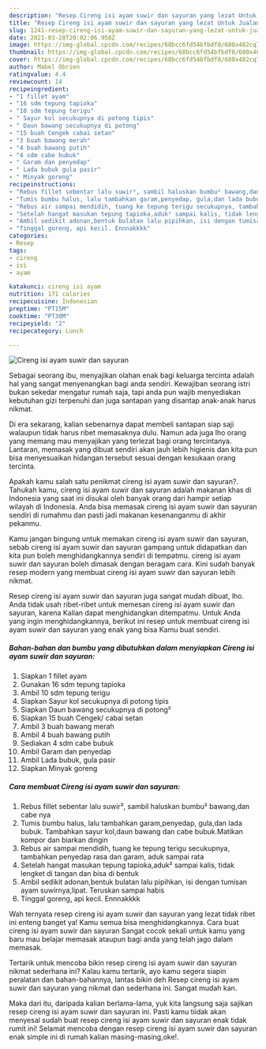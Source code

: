 ```yaml
---
description: "Resep Cireng isi ayam suwir dan sayuran yang lezat Untuk Jualan"
title: "Resep Cireng isi ayam suwir dan sayuran yang lezat Untuk Jualan"
slug: 1241-resep-cireng-isi-ayam-suwir-dan-sayuran-yang-lezat-untuk-jualan
date: 2021-03-28T20:02:06.958Z
image: https://img-global.cpcdn.com/recipes/68bcc6fd54bfbdf8/680x482cq70/cireng-isi-ayam-suwir-dan-sayuran-foto-resep-utama.jpg
thumbnail: https://img-global.cpcdn.com/recipes/68bcc6fd54bfbdf8/680x482cq70/cireng-isi-ayam-suwir-dan-sayuran-foto-resep-utama.jpg
cover: https://img-global.cpcdn.com/recipes/68bcc6fd54bfbdf8/680x482cq70/cireng-isi-ayam-suwir-dan-sayuran-foto-resep-utama.jpg
author: Mabel Obrien
ratingvalue: 4.4
reviewcount: 14
recipeingredient:
- "1 fillet ayam"
- "16 sdm tepung tapioka"
- "10 sdm tepung terigu"
- " Sayur kol secukupnya di potong tipis"
- " Daun bawang secukupnya di potong"
- "15 buah Cengek cabai setan"
- "3 buah bawang merah"
- "4 buah bawang putih"
- "4 sdm cabe bubuk"
- " Garam dan penyedap"
- " Lada bubuk gula pasir"
- " Minyak goreng"
recipeinstructions:
- "Rebus fillet sebentar lalu suwir², sambil haluskan bumbu² bawang,dan cabe nya"
- "Tumis bumbu halus, lalu tambahkan garam,penyedap, gula,dan lada bubuk. Tambahkan sayur kol,daun bawang dan cabe bubuk.Matikan kompor dan biarkan dingin"
- "Rebus air sampai mendidih, tuang ke tepung terigu secukupnya, tambahkan penyedap rasa dan garam, aduk sampai rata"
- "Setelah hangat masukan tepung tapioka,aduk² sampai kalis, tidak lengket di tangan dan bisa di bentuk"
- "Ambil sedikit adonan,bentuk bulatan lalu pipihkan, isi dengan tumisan ayam suwirnya,lipat. Teruskan sampai habis"
- "Tinggal goreng, api kecil. Ennnakkkk"
categories:
- Resep
tags:
- cireng
- isi
- ayam

katakunci: cireng isi ayam 
nutrition: 171 calories
recipecuisine: Indonesian
preptime: "PT15M"
cooktime: "PT30M"
recipeyield: "2"
recipecategory: Lunch

---
```



![Cireng isi ayam suwir dan sayuran](https://img-global.cpcdn.com/recipes/68bcc6fd54bfbdf8/680x482cq70/cireng-isi-ayam-suwir-dan-sayuran-foto-resep-utama.jpg)

Sebagai seorang ibu, menyajikan olahan enak bagi keluarga tercinta adalah hal yang sangat menyenangkan bagi anda sendiri. Kewajiban seorang istri bukan sekedar mengatur rumah saja, tapi anda pun wajib menyediakan kebutuhan gizi terpenuhi dan juga santapan yang disantap anak-anak harus nikmat.

Di era  sekarang, kalian sebenarnya dapat membeli santapan siap saji walaupun tidak harus ribet memasaknya dulu. Namun ada juga lho orang yang memang mau menyajikan yang terlezat bagi orang tercintanya. Lantaran, memasak yang dibuat sendiri akan jauh lebih higienis dan kita pun bisa menyesuaikan hidangan tersebut sesuai dengan kesukaan orang tercinta. 



Apakah kamu salah satu penikmat cireng isi ayam suwir dan sayuran?. Tahukah kamu, cireng isi ayam suwir dan sayuran adalah makanan khas di Indonesia yang saat ini disukai oleh banyak orang dari hampir setiap wilayah di Indonesia. Anda bisa memasak cireng isi ayam suwir dan sayuran sendiri di rumahmu dan pasti jadi makanan kesenanganmu di akhir pekanmu.

Kamu jangan bingung untuk memakan cireng isi ayam suwir dan sayuran, sebab cireng isi ayam suwir dan sayuran gampang untuk didapatkan dan kita pun boleh menghidangkannya sendiri di tempatmu. cireng isi ayam suwir dan sayuran boleh dimasak dengan beragam cara. Kini sudah banyak resep modern yang membuat cireng isi ayam suwir dan sayuran lebih nikmat.

Resep cireng isi ayam suwir dan sayuran juga sangat mudah dibuat, lho. Anda tidak usah ribet-ribet untuk memesan cireng isi ayam suwir dan sayuran, karena Kalian dapat menghidangkan ditempatmu. Untuk Anda yang ingin menghidangkannya, berikut ini resep untuk membuat cireng isi ayam suwir dan sayuran yang enak yang bisa Kamu buat sendiri.

<!--inarticleads1-->

##### Bahan-bahan dan bumbu yang dibutuhkan dalam menyiapkan Cireng isi ayam suwir dan sayuran:

1. Siapkan 1 fillet ayam
1. Gunakan 16 sdm tepung tapioka
1. Ambil 10 sdm tepung terigu
1. Siapkan  Sayur kol secukupnya di potong tipis
1. Siapkan  Daun bawang secukupnya di potong²
1. Siapkan 15 buah Cengek/ cabai setan
1. Ambil 3 buah bawang merah
1. Ambil 4 buah bawang putih
1. Sediakan 4 sdm cabe bubuk
1. Ambil  Garam dan penyedap
1. Ambil  Lada bubuk, gula pasir
1. Siapkan  Minyak goreng




<!--inarticleads2-->

##### Cara membuat Cireng isi ayam suwir dan sayuran:

1. Rebus fillet sebentar lalu suwir², sambil haluskan bumbu² bawang,dan cabe nya
1. Tumis bumbu halus, lalu tambahkan garam,penyedap, gula,dan lada bubuk. Tambahkan sayur kol,daun bawang dan cabe bubuk.Matikan kompor dan biarkan dingin
1. Rebus air sampai mendidih, tuang ke tepung terigu secukupnya, tambahkan penyedap rasa dan garam, aduk sampai rata
1. Setelah hangat masukan tepung tapioka,aduk² sampai kalis, tidak lengket di tangan dan bisa di bentuk
1. Ambil sedikit adonan,bentuk bulatan lalu pipihkan, isi dengan tumisan ayam suwirnya,lipat. Teruskan sampai habis
1. Tinggal goreng, api kecil. Ennnakkkk




Wah ternyata resep cireng isi ayam suwir dan sayuran yang lezat tidak ribet ini enteng banget ya! Kamu semua bisa menghidangkannya. Cara buat cireng isi ayam suwir dan sayuran Sangat cocok sekali untuk kamu yang baru mau belajar memasak ataupun bagi anda yang telah jago dalam memasak.

Tertarik untuk mencoba bikin resep cireng isi ayam suwir dan sayuran nikmat sederhana ini? Kalau kamu tertarik, ayo kamu segera siapin peralatan dan bahan-bahannya, lantas bikin deh Resep cireng isi ayam suwir dan sayuran yang nikmat dan sederhana ini. Sangat mudah kan. 

Maka dari itu, daripada kalian berlama-lama, yuk kita langsung saja sajikan resep cireng isi ayam suwir dan sayuran ini. Pasti kamu tiidak akan menyesal sudah buat resep cireng isi ayam suwir dan sayuran enak tidak rumit ini! Selamat mencoba dengan resep cireng isi ayam suwir dan sayuran enak simple ini di rumah kalian masing-masing,oke!.


